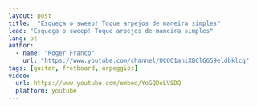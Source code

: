 ```yaml
---
layout: post
title:  "Esqueça o sweep! Toque arpejos de maneira simples"
lead: "Esqueça o sweep! Toque arpejos de maneira simples"
lang: pt
author:
  - name: "Roger Franco"
    url: "https://www.youtube.com/channel/UCOO1aniXBClGG59eldbklcg"
tags: [guitar, fretboard, arpeggios]
video:
  url: https://www.youtube.com/embed/YoGQDoLVSDQ
  platform: youtube
---
```

